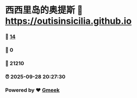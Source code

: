 # 西西里岛的奥提斯 :link: https://outisinsicilia.github.io 
### :page_facing_up: [14](https://outisinsicilia.github.io/tag.html) 
### :speech_balloon: 0 
### :hibiscus: 21210 
### :alarm_clock: 2025-09-28 20:27:30 
### Powered by :heart: [Gmeek](https://github.com/Meekdai/Gmeek)
